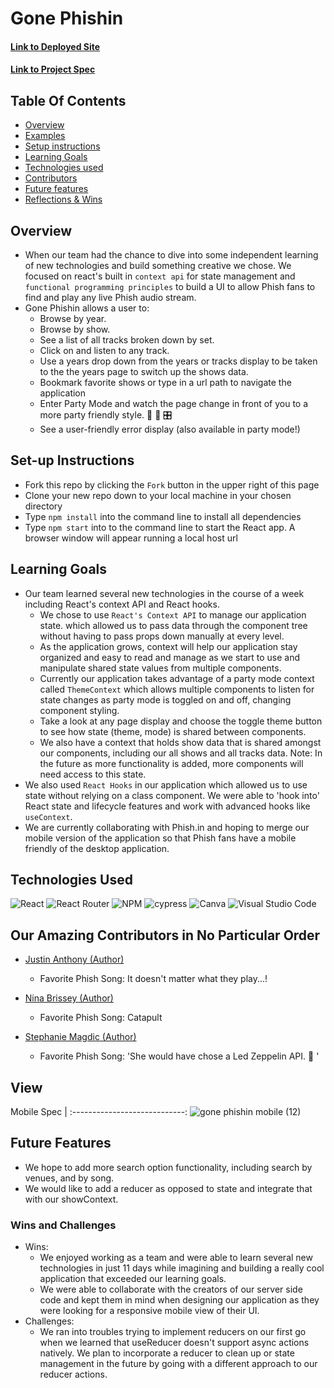 # Gone Phishin

#### [Link to Deployed Site](https://gone-phishin-86l33xjcz-justincanthonys-projects.vercel.app/)

#### [Link to Project Spec](https://frontend.turing.edu/projects/module-3/stretch.html)

## Table Of Contents

- [Overview](#overview)
- [Examples](#examples)
- [Setup instructions](#setup-instructions)
- [Learning Goals](#learning-goals)
- [Technologies used](#technologies-used)
- [Contributors](#contributors)
- [Future features](#future-features)
- [Reflections & Wins](#reflections-and-wins)

## Overview

- When our team had the chance to dive into some independent learning of new technologies and build something creative we chose. We focused on react's built in `context api` for state management and `functional programming principles` to build a UI to allow Phish fans to find and play any live Phish audio stream.
- Gone Phishin allows a user to:
  - Browse by year.
  - Browse by show.
  - See a list of all tracks broken down by set.
  - Click on and listen to any track.
  - Use a years drop down from the years or tracks display to be taken to the the years page to switch up the shows data.
  - Bookmark favorite shows or type in a url path to navigate the application
  - Enter Party Mode and watch the page change in front of you to a more party friendly style. 🤪 🎉 🎛️
  - See a user-friendly error display (also available in party mode!)

## Set-up Instructions

- Fork this repo by clicking the `Fork` button in the upper right of this page
- Clone your new repo down to your local machine in your chosen directory
- Type `npm install` into the command line to install all dependencies
- Type `npm start` into to the command line to start the React app. A browser window will appear running a local host url

## Learning Goals

- Our team learned several new technologies in the course of a week including React's context API and React hooks.
  - We chose to use `React's Context API` to manage our application state. which allowed us to pass data through the component tree without having to pass props down manually at every level.
  - As the application grows, context will help our application stay organized and easy to read and manage as we start to use and manipulate shared state values from multiple components.
  - Currently our application takes advantage of a party mode context called `ThemeContext` which allows multiple components to listen for state changes as party mode is toggled on and off, changing component styling.
  - Take a look at any page display and choose the toggle theme button to see how state (theme, mode) is shared between components.
  - We also have a context that holds show data that is shared amongst our components, including our all shows and all tracks data. Note: In the future as more functionality is added, more components will need access to this state.
- We also used `React Hooks` in our application which allowed us to use state without relying on a class component. We were able to 'hook into' React state and lifecycle features and work with advanced hooks like `useContext`.
- We are currently collaborating with Phish.in and hoping to merge our mobile version of the application so that Phish fans have a mobile friendly of the desktop application.

## Technologies Used

![React](https://img.shields.io/badge/react-%2320232a.svg?style=for-the-badge&logo=react&logoColor=%2361DAFB) ![React Router](https://img.shields.io/badge/React_Router-CA4245?style=for-the-badge&logo=react-router&logoColor=white) ![NPM](https://img.shields.io/badge/NPM-%23000000.svg?style=for-the-badge&logo=npm&logoColor=white) ![cypress](https://img.shields.io/badge/-cypress-%23E5E5E5?style=for-the-badge&logo=cypress&logoColor=058a5e) ![Canva](https://img.shields.io/badge/Canva-%2300C4CC.svg?style=for-the-badge&logo=Canva&logoColor=white) ![Visual Studio Code](https://img.shields.io/badge/Visual%20Studio%20Code-0078d7.svg?style=for-the-badge&logo=visual-studio-code&logoColor=white)

## Our Amazing Contributors in No Particular Order

- [Justin Anthony (Author)](https://github.com/justincanthony)
  - Favorite Phish Song: It doesn't matter what they play...!
- [Nina Brissey (Author)](https://github.com/ninabrissey)
  - Favorite Phish Song: Catapult
- [Stephanie Magdic (Author)](https://github.com/stephaniemagdic)

  - Favorite Phish Song: 'She would have chose a Led Zeppelin API. 🤪 '

## View

Mobile Spec              |
:----------------------------:
![gone phishin mobile (12)](https://user-images.githubusercontent.com/82064981/140659375-ef7863cc-e0e2-489c-ab69-8278843b28ae.gif)



## Future Features

- We hope to add more search option functionality, including search by venues, and by song.
- We would like to add a reducer as opposed to state and integrate that with our showContext.

### Wins and Challenges

- Wins:
  - We enjoyed working as a team and were able to learn several new technologies in just 11 days while imagining and building a really cool application that exceeded our learning goals.
  - We were able to collaborate with the creators of our server side code and kept them in mind when designing our application as they were looking for a responsive mobile view of their UI.
- Challenges:
  - We ran into troubles trying to implement reducers on our first go when we learned that useReducer doesn't support async actions natively. We plan to incorporate a reducer to clean up or state management in the future by going with a different approach to our reducer actions.


